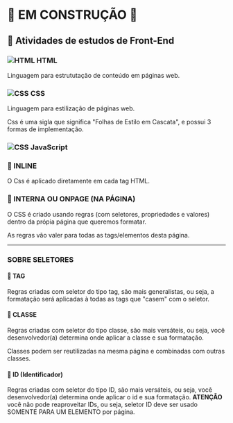 # 🚧 EM CONSTRUÇÃO 🚧

## 🧪 Atividades de estudos de Front-End

### ![HTML](https://cdn-icons-png.flaticon.com/32/9496/9496578.png) HTML

Linguagem para estrututação de conteúdo em páginas web.

### ![CSS](https://cdn-icons-png.flaticon.com/32/9496/9496599.png) CSS

Linguagem para estilização de páginas web.

Css é uma sigla que significa "Folhas de Estilo em Cascata", e possui 3 formas de implementação.

### ![CSS](https://cdn-icons-png.flaticon.com/32/9034/9034364.png) JavaScript

### 📎 INLINE

O Css é aplicado diretamente em cada tag HTML.

### 📎 INTERNA OU ONPAGE (NA PÁGINA)

O CSS é criado usando regras (com seletores, propriedades e valores) dentro da própia página que queremos formatar.

As regras vão valer para todas as tags/elementos desta página.

---

### SOBRE SELETORES

#### 📎 TAG

Regras criadas com seletor do tipo tag, são mais generalistas, ou seja, a formatação será aplicadas à todas as tags que "casem" com o seletor.

#### 📎 CLASSE

Regras criadas com seletor do tipo classe, são mais versáteis, ou seja, você desenvolvedor(a) determina onde aplicar a classe e sua formatação.

Classes podem ser reutilizadas na mesma página e combinadas com outras classes.

#### 📎 ID (Identificador)

Regras criadas com seletor do tipo ID, são mais versáteis, ou seja, você desenvolvedor(a) determina onde aplicar o id e sua formatação. **ATENÇÃO** você não pode reaproveitar IDs, ou seja, seletor ID deve ser usado SOMENTE PARA UM ELEMENTO por página.


